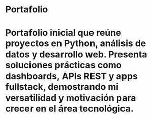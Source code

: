 # Portafolio
# Portafolio inicial que reúne proyectos en Python, análisis de datos y desarrollo web. Presenta soluciones prácticas como dashboards, APIs REST y apps fullstack, demostrando mi versatilidad y motivación para crecer en el área tecnológica.
